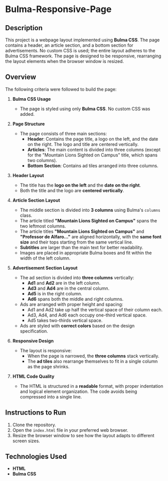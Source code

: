 # Bulma-Responsive-Page

## Description
This project is a webpage layout implemented using **Bulma CSS**. The page contains a header, an article section, and a bottom section for advertisements. No custom CSS is used; the entire layout adheres to the Bulma CSS framework. The page is designed to be responsive, rearranging the layout elements when the browser window is resized.

## Overview

The following criteria were followed to build the page:

1. **Bulma CSS Usage**
   - The page is styled using only **Bulma CSS**. No custom CSS was added.

2. **Page Structure**
   - The page consists of three main sections: 
     - **Header**: Contains the page title, a logo on the left, and the date on the right. The logo and title are centered vertically.
     - **Articles**: The main content is divided into three columns (except for the "Mountain Lions Sighted on Campus" title, which spans two columns).
     - **Bottom Section**: Contains ad tiles arranged into three columns.

3. **Header Layout**
   - The title has the **logo on the left** and the **date on the right**.
   - Both the title and the logo are **centered vertically**.

4. **Article Section Layout**
   - The middle section is divided into **3 columns** using Bulma's `columns` class.
   - The article titled **"Mountain Lions Sighted on Campus"** spans the two leftmost columns.
   - The article titles **"Mountain Lions Sighted on Campus"** and **"Professor de Alfaro..."** are aligned horizontally, with the **same font size** and their tops starting from the same vertical line.
   - **Subtitles** are larger than the main text for better readability.
   - Images are placed in appropriate Bulma boxes and fit within the width of the left column.

5. **Advertisement Section Layout**
   - The ad section is divided into **three columns** vertically:
     - **Ad1** and **Ad2** are in the left column.
     - **Ad3** and **Ad4** are in the central column.
     - **Ad5** is in the right column.
     - **Ad6** spans both the middle and right columns.
   - Ads are arranged with proper height and spacing: 
     - Ad1 and Ad2 take up half the vertical space of their column each.
     - Ad3, Ad4, and Ad6 each occupy one-third vertical space.
     - Ad5 takes two-thirds vertical space.
   - Ads are styled with **correct colors** based on the design specification.

6. **Responsive Design**
   - The layout is responsive:
     - When the page is narrowed, the **three columns** stack vertically.
     - The **ad tiles** also rearrange themselves to fit in a single column as the page shrinks.

7. **HTML Code Quality**
   - The HTML is structured in a **readable** format, with proper indentation and logical element organization. The code avoids being compressed into a single line.

## Instructions to Run

1. Clone the repository.
2. Open the `index.html` file in your preferred web browser.
3. Resize the browser window to see how the layout adapts to different screen sizes.

## Technologies Used
- **HTML**
- **Bulma CSS**
